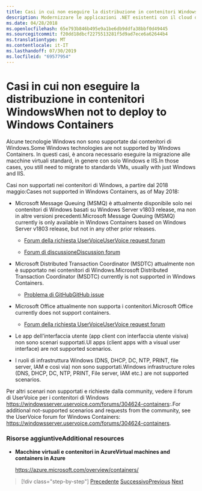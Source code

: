 ```yaml
---
title: Casi in cui non eseguire la distribuzione in contenitori Windows
description: Modernizzare le applicazioni .NET esistenti con il cloud di Azure e i contenitori di Windows | Quando non eseguire la distribuzione nei contenitori di Windows
ms.date: 04/28/2018
ms.openlocfilehash: 65e793b846b495e9a1be6db9ddfa38bbf0d49445
ms.sourcegitcommit: f20dd18dbcf2275513281f5d9ad7ece6a62644b4
ms.translationtype: MT
ms.contentlocale: it-IT
ms.lasthandoff: 07/30/2019
ms.locfileid: "69577954"
---
```

# <a name="when-not-to-deploy-to-windows-containers"></a><span data-ttu-id="0611d-103">Casi in cui non eseguire la distribuzione in contenitori Windows</span><span class="sxs-lookup"><span data-stu-id="0611d-103">When not to deploy to Windows Containers</span></span>

<span data-ttu-id="0611d-104">Alcune tecnologie Windows non sono supportate dai contenitori di Windows.</span><span class="sxs-lookup"><span data-stu-id="0611d-104">Some Windows technologies are not supported by Windows Containers.</span></span> <span data-ttu-id="0611d-105">In questi casi, è ancora necessario eseguire la migrazione alle macchine virtuali standard, in genere con solo Windows e IIS.</span><span class="sxs-lookup"><span data-stu-id="0611d-105">In those cases, you still need to migrate to standards VMs, usually with just Windows and IIS.</span></span>

<span data-ttu-id="0611d-106">Casi non supportati nei contenitori di Windows, a partire dal 2018 maggio:</span><span class="sxs-lookup"><span data-stu-id="0611d-106">Cases not supported in Windows Containers, as of May 2018:</span></span>

- <span data-ttu-id="0611d-107">Microsoft Message Queuing (MSMQ) è attualmente disponibile solo nei contenitori di Windows basati su Windows Server v1803 release, ma non in altre versioni precedenti.</span><span class="sxs-lookup"><span data-stu-id="0611d-107">Microsoft Message Queuing (MSMQ) currently is only available in Windows Containers based on Windows Server v1803 release, but not in any other prior releases.</span></span>

  - [<span data-ttu-id="0611d-108">Forum della richiesta UserVoice</span><span class="sxs-lookup"><span data-stu-id="0611d-108">UserVoice request forum</span></span>](https://windowsserver.uservoice.com/forums/304624-containers/suggestions/15719031-create-base-container-image-with-msmq-server)

  - [<span data-ttu-id="0611d-109">Forum di discussione</span><span class="sxs-lookup"><span data-stu-id="0611d-109">Discussion forum</span></span>](https://social.msdn.microsoft.com/Forums/bce99a7d-aa60-44fa-a348-450855650810/msmqserver-is-it-supported?forum=windowscontainers)

- <span data-ttu-id="0611d-110">Microsoft Distributed Transaction Coordinator (MSDTC) attualmente non è supportato nei contenitori di Windows.</span><span class="sxs-lookup"><span data-stu-id="0611d-110">Microsoft Distributed Transaction Coordinator (MSDTC) currently is not supported in Windows Containers.</span></span>

  - [<span data-ttu-id="0611d-111">Problema di GitHub</span><span class="sxs-lookup"><span data-stu-id="0611d-111">GitHub issue</span></span>](https://github.com/MicrosoftDocs/Virtualization-Documentation/issues/494)

- <span data-ttu-id="0611d-112">Microsoft Office attualmente non supporta i contenitori.</span><span class="sxs-lookup"><span data-stu-id="0611d-112">Microsoft Office currently does not support containers.</span></span>

  - [<span data-ttu-id="0611d-113">Forum della richiesta UserVoice</span><span class="sxs-lookup"><span data-stu-id="0611d-113">UserVoice request forum</span></span>](https://windowsserver.uservoice.com/forums/304624-containers/suggestions/19686220-provide-office-support-for-containers)

- <span data-ttu-id="0611d-114">Le app dell'interfaccia utente (app client con interfaccia utente visiva) non sono scenari supportati.</span><span class="sxs-lookup"><span data-stu-id="0611d-114">UI apps (client apps with a visual user interface) are not supported scenarios.</span></span>

- <span data-ttu-id="0611d-115">I ruoli di infrastruttura Windows (DNS, DHCP, DC, NTP, PRINT, file server, IAM e così via) non sono supportati.</span><span class="sxs-lookup"><span data-stu-id="0611d-115">Windows infrastructure roles (DNS, DHCP, DC, NTP, PRINT, File server, IAM etc.) are not supported scenarios.</span></span>

<span data-ttu-id="0611d-116">Per altri scenari non supportati e richieste dalla community, vedere il forum di UserVoice per i contenitori di Windows <https://windowsserver.uservoice.com/forums/304624-containers>:.</span><span class="sxs-lookup"><span data-stu-id="0611d-116">For additional not-supported scenarios and requests from the community, see the UserVoice forum for Windows Containers: <https://windowsserver.uservoice.com/forums/304624-containers>.</span></span>

### <a name="additional-resources"></a><span data-ttu-id="0611d-117">Risorse aggiuntive</span><span class="sxs-lookup"><span data-stu-id="0611d-117">Additional resources</span></span>

- <span data-ttu-id="0611d-118">**Macchine virtuali e contenitori in Azure**</span><span class="sxs-lookup"><span data-stu-id="0611d-118">**Virtual machines and containers in Azure**</span></span>

    <https://azure.microsoft.com/overview/containers/>

> [!div class="step-by-step"]
> <span data-ttu-id="0611d-119">[Precedente](deploy-existing-net-apps-as-windows-containers.md)
> [Successivo](when-to-deploy-windows-containers-in-your-on-premises-iaas-vm-infrastructure.md)</span><span class="sxs-lookup"><span data-stu-id="0611d-119">[Previous](deploy-existing-net-apps-as-windows-containers.md)
[Next](when-to-deploy-windows-containers-in-your-on-premises-iaas-vm-infrastructure.md)</span></span>
